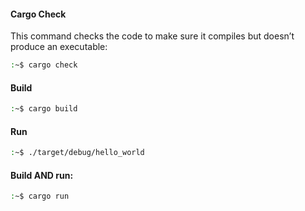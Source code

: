 #### Cargo Check          
This command checks the code to make sure it compiles but doesn’t produce an executable:
```sh
:~$ cargo check
```

#### Build
```sh
:~$ cargo build
```

#### Run
```sh
:~$ ./target/debug/hello_world
```

#### Build AND run:
```sh
:~$ cargo run
```
